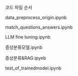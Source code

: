 코드 파일 순서

data_preprocess_origin.ipynb

match_questions_answers.ipynb

LLM fine tuning.ipynb

증상분류모델.ipynb

증상분류&RAG.ipynb

test_of_trainedmodel.ipynb
